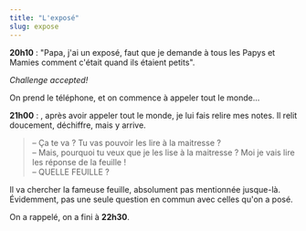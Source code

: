 ```yaml
---
title: "L'exposé"
slug: expose
---
```


**20h10** : "Papa, j'ai un exposé, faut que je demande à tous les Papys et
Mamies comment c'était quand ils étaient petits".

_Challenge accepted!_

On prend le téléphone, et on commence à appeler tout le monde…

<!-- more -->

**21h00** : , après avoir appeler tout le monde, je lui fais relire mes notes.
Il relit doucement, déchiffre, mais y arrive.

> – Ça te va ? Tu vas pouvoir les lire à la maitresse ?  
> – Mais, pourquoi tu veux que je les lise à la maitresse ? Moi je vais lire les
> réponse de la feuille !  
> – QUELLE FEUILLE ?

Il va chercher la fameuse feuille, absolument pas mentionnée jusque-là.
Évidemment, pas une seule question en commun avec celles qu'on a posé.

On a rappelé, on a fini à **22h30**.

